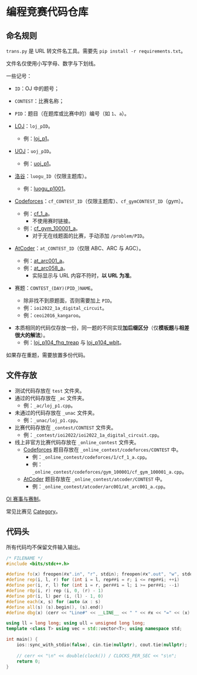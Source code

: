 # 编程竞赛代码仓库

## 命名规则

`trans.py` 是 URL 转文件名工具。需要先 `pip install -r requirements.txt`。

文件名仅使用小写字母、数字与下划线。

一些记号：

- `ID`：OJ 中的题号；
- `CONTEST`：比赛名称；
- `PID`：题目（在题库或比赛中的）编号（如 `1`、`a`）。

- [LOJ](https://loj.ac/)：`loj_pID`。
  - 例：[loj_p1](https://loj.ac/p/1)。
- [UOJ](https://uoj.ac/)：`uoj_pID`。
  - 例：[uoj_p1](https://uoj.ac/problem/1)。
- [洛谷](https://www.luogu.com.cn/)：`luogu_ID`（仅限主题库）。
  - 例：[luogu_p1001](https://www.luogu.com.cn/problem/P1001)。
- [Codeforces](https://codeforces.com/)：`cf_CONTEST_ID`（仅限主题库）、`cf_gymCONTEST_ID`（gym）。
  - 例：[cf_1_a](https://codeforces.com/problemset/problem/1/A)。
    - 不使用赛时链接。
  - 例：[cf_gym_100001_a](https://codeforces.com/gym/100001/problem/A)。
    - 对于无在线题面的比赛，手动添加 `/problem/PID`。
- [AtCoder](https://atcoder.jp/)：`at_CONTEST_ID`（仅限 ABC、ARC 与 AGC）。 <!--TODO：其他类型比赛。-->
  - 例：[at_arc001_a](https://atcoder.jp/contests/arc001/tasks/arc001_1)。
  - 例：[at_arc058_a](https://atcoder.jp/contests/arc058/tasks/arc058_a)。
    - 实际显示与 URL 内容不符时，**以 URL 为准**。
- 赛题：`CONTEST_(DAY)(PID_)NAME`。 <!--TODO：是否加上题目名称。-->
  - 除非找不到原题面，否则需要加上 `PID`。
  - 例：`ioi2022_1a_digital_circuit`。
  - 例：`ceoi2016_kangaroo`。

<!--TODO：校内模拟赛。-->

- 本质相同的代码仅存放一份，同一题的不同实现**加后缀区分**（仅**模板题**与**相差很大的解法**）。
  - 例：[loj_p104_fhq_treap](https://loj.ac/p/104) 与 [loj_p104_wblt](https://loj.ac/p/104)。

如果存在重题，需要放置多份代码。 <!--TODO：校内模拟赛。-->

## 文件存放

- 测试代码存放在 `test` 文件夹。
- 通过的代码存放在 `_ac` 文件夹。
  - 例：`_ac/loj_p1.cpp`。
- 未通过的代码存放在 `_unac` 文件夹。
  - 例：`_unac/loj_p1.cpp`。
- 比赛代码存放在 `_contest/CONTEST` 文件夹。
  - 例：`_contest/ioi2022/ioi2022_1a_digital_circuit.cpp`。
- 线上非官方比赛代码存放在 `_online_contest` 文件夹。
  - [Codeforces](https://codeforces.com/) 题目存放在 `_online_contest/codeforces/CONTEST` 中。
    - 例：`_online_contest/codeforces/1/cf_1_a.cpp`。
    - 例：`_online_contest/codeforces/gym_100001/cf_gym_100001_a.cpp`。
  - [AtCoder](https://atcoder.jp/) 题目存放在 `_online_contest/atcoder/CONTEST` 中。
    - 例：`_online_contest/atcoder/arc001/at_arc001_a.cpp`。

[OI 赛事与赛制](https://oi-wiki.org/contest/oi/)。

常见比赛见 [Category](http://qoj.ac/category/)。

## 代码头

所有代码均不保留文件输入输出。

```cpp
/* FILENAME */
#include <bits/stdc++.h>

#define fo(x) freopen(#x".in", "r", stdin); freopen(#x".out", "w", stdout);
#define rep(i, l, r) for (int i = l, rep##i = r; i <= rep##i; ++i)
#define per(i, r, l) for (int i = r, per##i = l; i >= per##i; --i)
#define r0p(i, r) rep (i, 0, (r) - 1)
#define p0r(i, l) per (i, (l) - 1, 0)
#define each(x, s) for (auto &x : s)
#define all(s) (s).begin(), (s).end()
#define dbg(x) (cerr << "Line#" << __LINE__ << " " << #x << "=" << (x) << endl)

using ll = long long; using ull = unsigned long long;
template <class T> using vec = std::vector<T>; using namespace std;

int main() {
    ios::sync_with_stdio(false), cin.tie(nullptr), cout.tie(nullptr);
    
    // cerr << "\n" << double(clock()) / CLOCKS_PER_SEC << "s\n";
    return 0;
}

```
